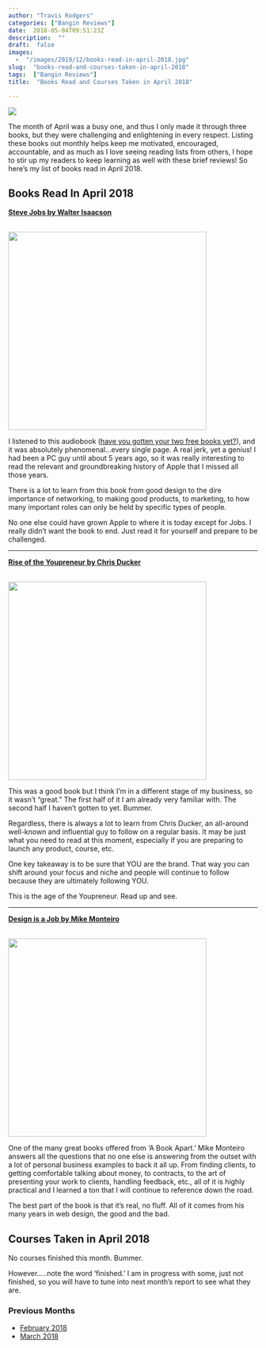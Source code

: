 ```yaml
---
author: "Travis Rodgers"
categories: ["Bangin Reviews"]
date:  2018-05-04T09:51:23Z
description:  ""
draft:  false
images: 
  -  "/images/2019/12/books-read-in-april-2018.jpg"
slug:  "books-read-and-courses-taken-in-april-2018"
tags:  ["Bangin Reviews"]
title:  "Books Read and Courses Taken in April 2018"

---
```



<p class="textcenter"><img data-rjs="2" src="/images/2019/12/books-read-in-april-2018.jpg" /></p>
<p>The month of April was a busy one, and thus I only made it through three books, but they were challenging and enlightening in every respect. Listing these books out monthly helps keep me motivated, encouraged, accountable, and as much as I love seeing reading lists from others, I hope to stir up my readers to keep learning as well with these brief reviews! So here&#8217;s my list of books read in April 2018.</p>
<h2>Books Read In April 2018</h2>
<p>		<a href="https://amzn.to/2HSNAVt" target="_blank" rel="noopener nofollow"><b>Steve Jobs by Walter Isaacson</b></a></p>
											<p><a href="https://amzn.to/2HSNAVt" data-elementor-open-lightbox="" target="_blank" rel="nofollow"><br />
							<img width="400" src="/images/2019/12/steve-jobs-books-read-in-april-2018.jpg" alt="" />								</a></p>
<p>I listened to this audiobook (<a href="/recommends/audible" target="_blank" rel="noopener">have you gotten your two free books yet?</a>), and it was absolutely phenomenal&#8230;every single page. A real jerk, yet a genius! I had been a PC guy until about 5 years ago, so it was really interesting to read the relevant and groundbreaking history of Apple that I missed all those years.</p>
<p>There is a lot to learn from this book from good design to the dire importance of networking, to making good products, to marketing, to how many important roles can only be held by specific types of people. </p>
<p>No one else could have grown Apple to where it is today except for Jobs. I really didn&#8217;t want the book to end. Just read it for yourself and prepare to be challenged.</p>
<hr>
<p><strong><a href="https://amzn.to/2wa8QVp" target="_blank" rel="noopener nofollow">Rise of the Youpreneur by Chris Ducker</a></strong></p>
<p class="textcenter">											<a href="https://amzn.to/2wa8QVp" data-elementor-open-lightbox="" target="_blank" rel="nofollow"><br />
							<img width="400" src="/images/2019/12/rise-of-the-youpreneur-books-read-in-april-2018.jpg" alt="" />								</a></p>
<p>This was a good book but I think I&#8217;m in a different stage of my business, so it wasn&#8217;t &#8220;great.&#8221; The first half of it I am already very familiar with. The second half I haven&#8217;t gotten to yet. Bummer. </p>
<p>Regardless, there is always a lot to learn from Chris Ducker, an all-around well-known and influential guy to follow on a regular basis. It may be just what you need to read at this moment, especially if you are preparing to launch any product, course, etc.</p>
<p>One key takeaway is to be sure that YOU are the brand. That way you can shift around your focus and niche and people will continue to follow because they are ultimately following YOU. </p>
<p>This is the age of the Youpreneur. Read up and see.</p>
<hr>
<p><a href="https://abookapart.com/products/design-is-a-job" target="_blank" rel="noopener"><b>Design is a Job by Mike Monteiro</b></a></p>
<p class="textcenter">											<a href="https://abookapart.com/products/design-is-a-job" data-elementor-open-lightbox="" target="_blank" rel="nofollow"><br />
							<img width="400" src="/images/2019/12/design-is-a-job-books-read-in-april-2018.jpg" alt="" />								</a></p>
<p>One of the many great books offered from &#8216;A Book Apart.&#8217; Mike Monteiro answers all the questions that no one else is answering from the outset with a lot of personal business examples to back it all up. From finding clients, to getting comfortable talking about money, to contracts, to the art of presenting your work to clients, handling feedback, etc., all of it is highly practical and I learned a ton that I will continue to reference down the road.</p>
<p>The best part of the book is that it&#8217;s real, no fluff. All of it comes from his many years in web design, the good and the bad.</p>
<h2>Courses Taken in April 2018</h2>
<p>No courses finished this month. Bummer.</p>
<p>However&#8230;..note the word &#8216;finished.&#8217; I am in progress with some, just not finished, so you will have to tune into next month&#8217;s report to see what they are.</p>
<h3>Previous Months</h3>
<ul>
<li><a href="/books-read-and-courses-taken-in-february-2018">February 2018</a></li>
<li><a href="/books-read-and-courses-taken-in-march-2018">March 2018</a></li>
</ul>



